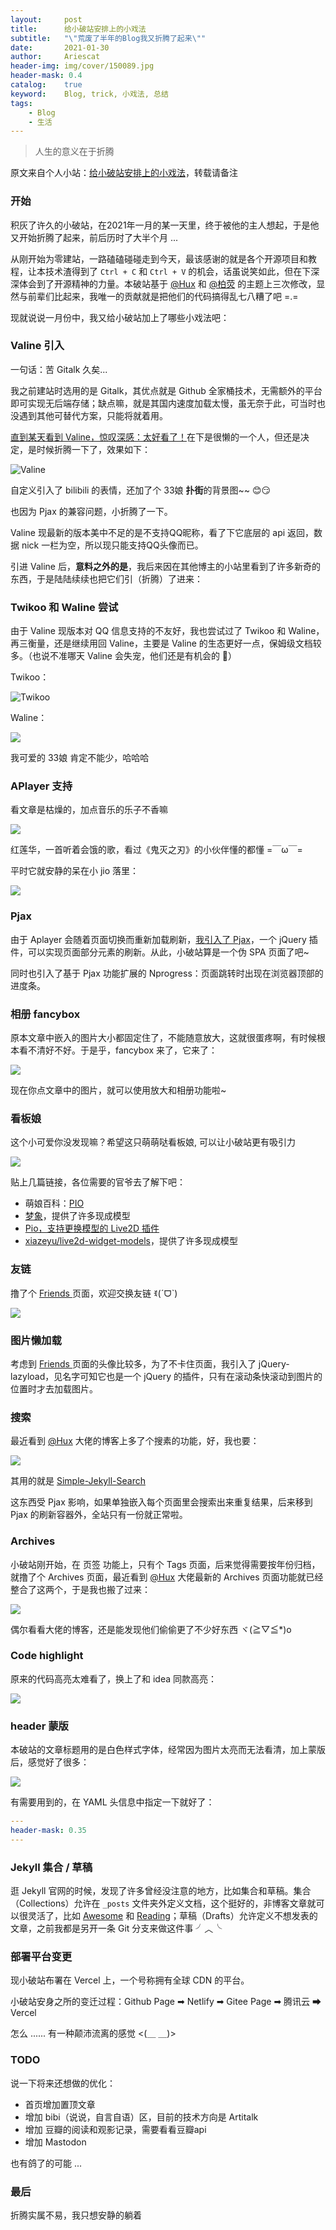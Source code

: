 ```yaml
---
layout:     post
title:      给小破站安排上的小戏法
subtitle:   "\"荒废了半年的Blog我又折腾了起来\""
date:       2021-01-30
author:     Ariescat
header-img: img/cover/150089.jpg
header-mask: 0.4
catalog:    true
keyword:    Blog, trick, 小戏法, 总结
tags:
    - Blog
    - 生活
---
```




> 人生的意义在于折腾



原文来自个人小站：[给小破站安排上的小戏法](https://ariescat.top/2021/01/30/%E7%BB%99%E5%B0%8F%E7%A0%B4%E7%AB%99%E5%AE%89%E6%8E%92%E4%B8%8A%E7%9A%84%E5%B0%8F%E6%88%8F%E6%B3%95/)，转载请备注



### 开始

积灰了许久的小破站，在2021年一月的某一天里，终于被他的主人想起，于是他又开始折腾了起来，前后历时了大半个月 ...

从刚开始为零建站，一路磕磕碰碰走到今天，最该感谢的就是各个开源项目和教程，让本技术渣得到了 `Ctrl + C` 和 `Ctrl + V` 的机会，话虽说笑如此，但在下深深体会到了开源精神的力量。本破站基于 [@Hux](https://huangxuan.me/) 和 [@柏荧](http://qiubaiying.vip/) 的主题上三次修改，显然与前辈们比起来，我唯一的贡献就是把他们的代码搞得乱七八糟了吧 =.=  

现就说说一月份中，我又给小破站加上了哪些小戏法吧：



### Valine 引入

一句话：苦 Gitalk 久矣...

我之前建站时选用的是 Gitalk，其优点就是 Github 全家桶技术，无需额外的平台即可实现无后端存储；缺点嘛，就是其国内速度加载太慢，虽无奈于此，可当时也没遇到其他可替代方案，只能将就着用。

[直到某天看到 Valine，惊叹深感：太好看了！](https://ariescat.top/2021/01/19/%E7%B2%89%E4%BA%86%E7%B2%89%E4%BA%86-Valine%E6%80%8E%E4%B9%88%E8%BF%99%E4%B9%88%E5%A5%BD%E7%9C%8B/)在下是很懒的一个人，但还是决定，是时候折腾一下了，效果如下：

![Valine](https://ariescat.top/img/post/2021_01_30_1.png)

自定义引入了 bilibili 的表情，还加了个 33娘 **扑街**的背景图~~ 😊😏

也因为 Pjax 的兼容问题，小折腾了一下。

Valine 现最新的版本美中不足的是不支持QQ昵称，看了下它底层的 api 返回，数据 nick 一栏为空，所以现只能支持QQ头像而已。



引进 Valine 后，**意料之外的是**，我后来因在其他博主的小站里看到了许多新奇的东西，于是陆陆续续也把它们引（折腾）了进来：



### Twikoo 和 Waline 尝试

由于 Valine 现版本对 QQ 信息支持的不友好，我也尝试过了 Twikoo 和 Waline，再三衡量，还是继续用回 Valine，主要是 Valine 的生态更好一点，保姆级文档较多。（也说不准哪天 Valine 会失宠，他们还是有机会的 🤭）

Twikoo：

![Twikoo ](https://ariescat.top/img/post/2021_01_30_2.png)

Waline：

![](https://ariescat.top/img/post/2021_01_30_3.png)

我可爱的 33娘 肯定不能少，哈哈哈



### APlayer 支持

看文章是枯燥的，加点音乐的乐子不香嘛

![](https://ariescat.top/img/post/2021_01_30_4.png)

红莲华，一首听着会饿的歌，看过《鬼灭之刃》的小伙伴懂的都懂 =￣ω￣=

平时它就安静的呆在小 jio 落里：

![](https://ariescat.top/img/post/2021_01_30_5.png)



### Pjax

由于 Aplayer 会随着页面切换而重新加载刷新，[我引入了 Pjax](https://ariescat.top/2021/01/25/Pjax%E5%8A%A0%E6%8C%81APlayer-%E9%9F%B3%E4%B9%90%E6%97%A0%E9%97%B4%E6%96%AD/)，一个 jQuery 插件，可以实现页面部分元素的刷新。从此，小破站算是一个伪 SPA 页面了吧~

同时也引入了基于 Pjax 功能扩展的 Nprogress：页面跳转时出现在浏览器顶部的进度条。

### 相册 fancybox

原本文章中嵌入的图片大小都固定住了，不能随意放大，这就很蛋疼啊，有时候根本看不清好不好。于是乎，fancybox 来了，它来了：

![](https://ariescat.top/img/post/2021_01_30_6.png)

现在你点文章中的图片，就可以使用放大和相册功能啦~



### 看板娘

这个小可爱你没发现嘛？希望这只萌萌哒看板娘, 可以让小破站更有吸引力

![](https://ariescat.top/img/post/2021_01_30_7.png)

贴上几篇链接，各位需要的官爷去了解下吧：

- 萌娘百科：[PIO](https://zh.moegirl.org.cn/index.php?title=PIO&variant=zh-hans&mobileaction=toggle_view_desktop)
- [梦象](https://mx.paul.ren/)，提供了许多现成模型
- [Pio，支持更换模型的 Live2D 插件](https://docs.paul.ren/pio/)
- [xiazeyu/live2d-widget-models](xiazeyu/live2d-widget-models)，提供了许多现成模型



### 友链

撸了个 [Friends ](https://ariescat.top/friends/) 页面，欢迎交换友链 ꉂ(ˊᗜˋ)

![](https://ariescat.top/img/post/2021_01_30_8.png)



### 图片懒加载

考虑到 [Friends ](https://ariescat.top/friends/) 页面的头像比较多，为了不卡住页面，我引入了 jQuery-lazyload，见名字可知它也是一个 jQuery 的插件，只有在滚动条快滚动到图片的位置时才去加载图片。



### 搜索

最近看到 [@Hux](https://huangxuan.me/)  大佬的博客上多了个搜素的功能，好，我也要：

![](https://ariescat.top/img/post/2021_01_30_9.png)

其用的就是 [Simple-Jekyll-Search](https://github.com/christian-fei/Simple-Jekyll-Search)

这东西受 Pjax 影响，如果单独嵌入每个页面里会搜索出来重复结果，后来移到 Pjax 的刷新容器外，全站只有一份就正常啦。



### Archives

小破站刚开始，在 页签 功能上，只有个 Tags 页面，后来觉得需要按年份归档，就撸了个 Archives 页面，最近看到 [@Hux](https://huangxuan.me/) 大佬最新的 Archives 页面功能就已经整合了这两个，于是我也搬了过来：

![](https://ariescat.top/img/post/2021_01_30_10.png)

偶尔看看大佬的博客，还是能发现他们偷偷更了不少好东西 ヾ(≧▽≦*)o



### Code highlight

原来的代码高亮太难看了，换上了和 idea 同款高亮：

![](https://ariescat.top/img/post/2021_01_30_11.png)



### header 蒙版

本破站的文章标题用的是白色样式字体，经常因为图片太亮而无法看清，加上蒙版后，感觉好了很多：

![](https://ariescat.top/img/post/2021_01_30_12.jpg)

有需要用到的，在 YAML 头信息中指定一下就好了：

```yaml
---
header-mask: 0.35
---
```



### Jekyll 集合 / 草稿

逛 Jekyll 官网的时候，发现了许多曾经没注意的地方，比如集合和草稿。集合（Collections）允许在  `_posts` 文件夹外定义文档，这个挺好的，非博客文章就可以很灵活了，比如 [Awesome](https://ariescat.top/docs/Awesome/) 和 [Reading](https://ariescat.top/docs/Reading/)；草稿（Drafts）允许定义不想发表的文章，之前我都是另开一条 Git 分支来做这件事 ╯︿╰



### 部署平台变更

现小破站布署在 Vercel 上，一个号称拥有全球 CDN 的平台。

小破站安身之所的变迁过程：Github Page ➡ Netlify ➡ Gitee Page ➡ 腾讯云 ➡ Vercel

怎么 ...... 有一种颠沛流离的感觉 <(＿ ＿)>



### TODO

说一下将来还想做的优化：

- 首页增加置顶文章
- 增加 bibi（说说，自言自语）区，目前的技术方向是 Artitalk
- 增加 豆瓣的阅读和观影记录，需要看看豆瓣api
- 增加 Mastodon

也有鸽了的可能 ...



### 最后

折腾实属不易，我只想安静的躺着